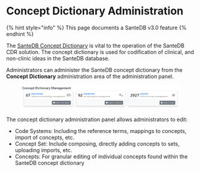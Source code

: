 # Concept Dictionary Administration

{% hint style="info" %}
This page documents a SanteDB v3.0 feature
{% endhint %}

The [SanteDB Concept Dictionary](../../../../santedb/data-and-information-architecture/conceptual-data-model/concept-dictionary/) is vital to the operation of the SanteDB CDR solution. The concept dictionary is used for codification of clinical, and non-clinic ideas in the SanteDB database.&#x20;

Administrators can administer the SanteDB concept dictionary from the **Concept Dictionary** administration area of the administration panel.

<figure><img src="../../../../.gitbook/assets/image (1) (1).png" alt=""><figcaption></figcaption></figure>

The concept dictionary administration panel allows administrators to edit:

* Code Systems: Including the reference terms, mappings to concepts, import of concepts, etc.
* Concept Set: Include composing, directly adding concepts to sets, uploading imports, etc.
* Concepts: For granular editing of individual concepts found within the SanteDB concept dictionary
